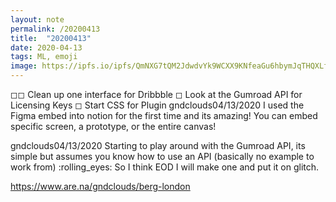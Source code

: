 ```yaml
---
layout: note
permalink: /20200413
title:  "20200413"
date: 2020-04-13 
tags: ML, emoji 
image: https://ipfs.io/ipfs/QmNXG7tQM2JdwdvYk9WCXX9KNfeaGu6hbymJqTHQXLfs9v?filename=20200318.png
---
```


◻︎◻︎ Clean up one interface for Dribbble
◻︎ Look at the Gumroad API for Licensing Keys
◻︎ Start CSS for Plugin
gndclouds04/13/2020
I used the Figma embed into notion for the first time and its amazing!
You can embed specific screen, a prototype, or the entire canvas!

gndclouds04/13/2020
Starting to play around with the Gumroad API, its simple but assumes you know how to use an API (basically no example to work from) :rolling_eyes: So I think EOD I will make one and put it on glitch.


https://www.are.na/gndclouds/berg-london